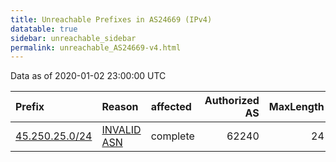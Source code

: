 ```yaml
---
title: Unreachable Prefixes in AS24669 (IPv4)
datatable: true
sidebar: unreachable_sidebar
permalink: unreachable_AS24669-v4.html
---
```


Data as of 2020-01-02 23:00:00 UTC


<div class="datatable-begin"></div>

| Prefix                                                 | Reason                                                                                                | affected   |   Authorized AS |   MaxLength | Anchor                                         |   unreachable /24s |
|:-------------------------------------------------------|:------------------------------------------------------------------------------------------------------|:-----------|----------------:|------------:|:-----------------------------------------------|-------------------:|
| [45.250.25.0/24](https://stat.ripe.net/45.250.25.0/24) | [INVALID ASN](https://rpki-validator.ripe.net/announcement-preview?asn=AS24669&prefix=45.250.25.0/24) | complete   |           62240 |          24 | [RIPE](unreachable_RIPE_NCC_RPKI_Root-v4.html) |                  1 |

<div class="datatable-end"></div>